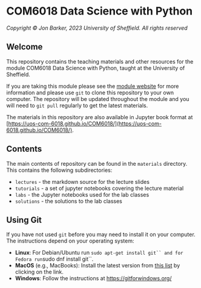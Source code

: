 # COM6018 Data Science with Python

*Copyright © Jon Barker, 2023 University of Sheffield. All rights reserved*

## Welcome

This repository contains the teaching materials and other resources for the module COM6018 Data Science with Python, taught at the University of Sheffield.

If you are taking this module please see the [module website](https://vle.shef.ac.uk/ultra/courses/_108012_1/cl/outline) for more information and please use `git` to clone this repository to your own computer. The repository will be updated throughout the module and you will need to `git pull` regularly to get the latest materials.

The materials in this repository are also available in Jupyter book format at [https://uos-com-6018.github.io/COM6018/](https://uos-com-6018.github.io/COM6018/).

## Contents

The main contents of repository can be found in the `materials` directory. This contains the following subdirectories:

* `lectures` - the markdown source for the lecture slides
* `tutorials` - a set of jupyter notebooks covering the lecture material
* `labs` - the Jupyter notebooks used for the lab classes
* `solutions` - the solutions to the lab classes

## Using Git

If you have not used `git` before you may need to install it on your computer. The instructions depend on your operating system:

* **Linux**: For Debian/Ubuntu run `sudo apt-get install git`` and for Fedora run`sudo dnf install git``.
* **MacOS** (e.g., MacBooks): Install the latest version from [this list](https://sourceforge.net/projects/git-osx-installer/files/) by clicking on the link.
* **Windows**: Follow the instructions at <https://gitforwindows.org/>
